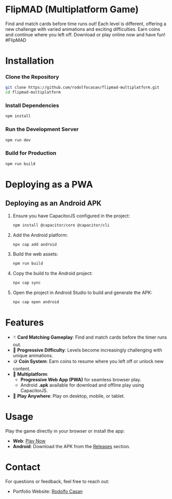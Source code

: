 # FlipMAD (Multiplatform Game)

Find and match cards before time runs out! Each level is different, offering a new challenge with varied animations and exciting difficulties. Earn coins and continue where you left off. Download or play online now and have fun! #FlipMAD


# Installation
### Clone the Repository
```bash
git clone https://github.com/rodolfocasan/flipmad-multiplatform.git
cd flipmad-multiplatform
```

### Install Dependencies
```bash
npm install
```

### Run the Development Server
```bash
npm run dev
```

### Build for Production
```bash
npm run build
```


# Deploying as a PWA
## Deploying as an Android APK
1. Ensure you have CapacitorJS configured in the project:
   ```bash
   npm install @capacitor/core @capacitor/cli
   ```
2. Add the Android platform:
   ```bash
   npx cap add android
   ```
3. Build the web assets:
   ```bash
   npm run build
   ```
4. Copy the build to the Android project:
   ```bash
   npx cap sync
   ```
5. Open the project in Android Studio to build and generate the APK:
   ```bash
   npx cap open android
   ```


# Features
- 🃏 **Card Matching Gameplay**: Find and match cards before the timer runs out.
- 🌟 **Progressive Difficulty**: Levels become increasingly challenging with unique animations.
- 🪙 **Coin System**: Earn coins to resume where you left off or unlock new content.
- 📱 **Multiplatform**: 
  - **Progressive Web App (PWA)** for seamless browser play.
  - Android **.apk** available for download and offline play using CapacitorJS.
- 🔗 **Play Anywhere**: Play on desktop, mobile, or tablet.


# Usage
Play the game directly in your browser or install the app:
- **Web**: [Play Now](https://flipmad-multiplatform.vercel.app/)
- **Android**: Download the APK from the [Releases](https://github.com/rodolfocasan/flipmad-multiplatform/releases/tag/Android) section.


# Contact
For questions or feedback, feel free to reach out:
- Portfolio Website: [Rodolfo Casan](https://rodolfocasan.vercel.app/)


